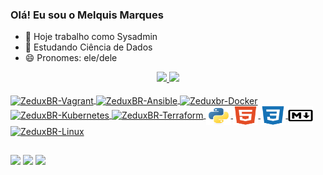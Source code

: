 ### Olá! Eu sou o Melquis Marques

- 🔭 Hoje trabalho como Sysadmin
- 🌱 Estudando Ciência de Dados 
- 😄 Pronomes: ele/dele

<div align="center">
  <a href="https://github.com/zeduxbr">
  <img height="150em" src="https://github-readme-stats.vercel.app/api?username=zeduxbr&show_icons=true&theme=dracula&include_all_commits=true&count_private=true"/>
  <img height="150em" src="https://github-readme-stats.vercel.app/api/top-langs/?username=zeduxbr&layout=compact&langs_count=7&theme=dracula"/>
</div>
<div style="display: inline_block"><br>
  <img align="center" alt="ZeduxBR-Vagrant" height="30" width="40" src="https://cdn.jsdelivr.net/gh/devicons/devicon/icons/vagrant/vagrant-original.svg">
  <img align="center" alt="ZeduxBR-Ansible" height="30" width="40" src="https://www.vectorlogo.zone/logos/ansible/ansible-icon.svg">
  <img align="center" alt="Zeduxbr-Docker" height="40" width="50" src="https://cdn.jsdelivr.net/gh/devicons/devicon/icons/docker/docker-plain.svg">
  <img align="center" alt="ZeduxBR-Kubernetes" height="30" width="40" src="https://cdn.jsdelivr.net/gh/devicons/devicon/icons/kubernetes/kubernetes-plain.svg">
  <img align="center" alt="ZeduxBR-Terraform" height="30" width="30" src="https://www.vectorlogo.zone/logos/terraformio/terraformio-icon.svg">
  <img align="center" alt="ZeduxBR-Python" height="30" width="40" src="https://raw.githubusercontent.com/devicons/devicon/master/icons/python/python-original.svg">
  <img align="center" alt="ZeduxBR-HTML" height="30" width="40" src="https://raw.githubusercontent.com/devicons/devicon/master/icons/html5/html5-plain.svg">
  <img align="center" alt="ZeduxBR-CSS" height="30" width="40" src="https://raw.githubusercontent.com/devicons/devicon/master/icons/css3/css3-plain.svg">
  <img align="center" alt="ZeduxBR-Markdown" height="30" width="40" src="https://raw.githubusercontent.com/devicons/devicon/master/icons/markdown/markdown-original.svg">
  <img align="center" alt="ZeduxBR-Linux" height="30" width="40" src="https://www.vectorlogo.zone/logos/linux/linux-icon.svg">
</div>
    
  ##
 
<div> 
  <a href = "mailto:melquis@gmail.com"><img src="https://img.shields.io/badge/-Gmail-%23333?style=for-the-badge&logo=gmail&logoColor=white" target="_blank"></a>
  <a href="https://www.linkedin.com/in/melquis-marques-79448511" target="_blank"><img src="https://img.shields.io/badge/-LinkedIn-%230077B5?style=for-the-badge&logo=linkedin&logoColor=white" target="_blank"></a>
  <a href="https://github.com/zeduxbr" target="_blank"><img src="https://img.shields.io/badge/GitHub-100000?style=for-the-badge&logo=github&logoColor=white" target="_blank"></a> 
</div>
